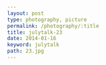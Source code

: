 ```yaml
---
layout: post
type: photography, picture
permalink: /photography/:title
title: julytalk-23
date: 2014-01-16
keyword: julytalk
path: 23.jpg
---
```



